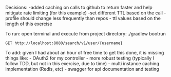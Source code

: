 Decisions: 
    -added caching on calls to github to return faster and help mitigate rate limiting (for this example)
    -set different TTL based on the call 
        - profile should change less frequently than repos
        - ttl values based on the length of this exercise

To run:
    open terminal and execute from project directory:
        ./gradlew bootrun

    GET http://localhost:8080/search/v1/user/{username}

To add:
    given I had about an hour of free time to get this done, it is missing things like: 
    - OAuth2 for my controller
    - more robust testing (typically I follow TDD, but not in this exercise, due to time)
    - multi instance caching implementation (Redis, etc)
    - swagger for api documentation and testing